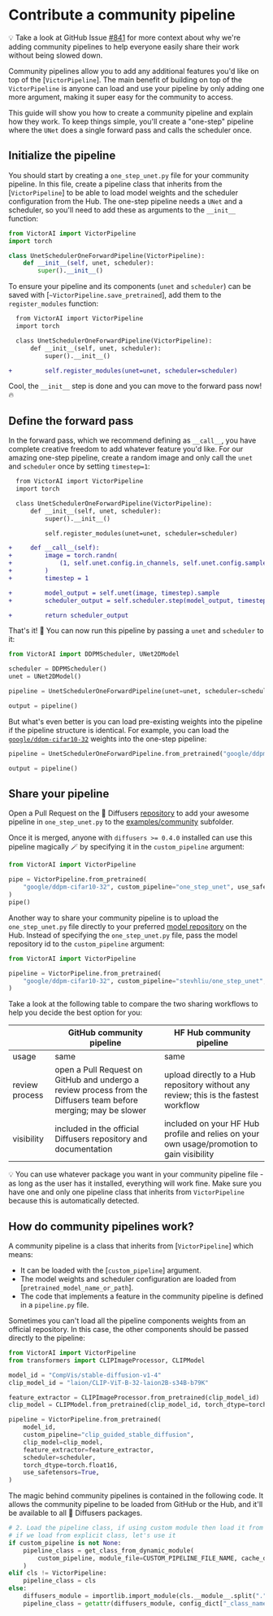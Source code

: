 <!--Copyright 2023 The HuggingFace Team. All rights reserved.

Licensed under the Apache License, Version 2.0 (the "License"); you may not use this file except in compliance with
the License. You may obtain a copy of the License at

http://www.apache.org/licenses/LICENSE-2.0

Unless required by applicable law or agreed to in writing, software distributed under the License is distributed on
an "AS IS" BASIS, WITHOUT WARRANTIES OR CONDITIONS OF ANY KIND, either express or implied. See the License for the
specific language governing permissions and limitations under the License.
-->

# Contribute a community pipeline

<Tip>

💡 Take a look at GitHub Issue [#841](https://github.com/huggingface/diffusers/issues/841) for more context about why we're adding community pipelines to help everyone easily share their work without being slowed down.

</Tip>

Community pipelines allow you to add any additional features you'd like on top of the [`VictorPipeline`]. The main benefit of building on top of the `VictorPipeline` is anyone can load and use your pipeline by only adding one more argument, making it super easy for the community to access.

This guide will show you how to create a community pipeline and explain how they work. To keep things simple, you'll create a "one-step" pipeline where the `UNet` does a single forward pass and calls the scheduler once.

## Initialize the pipeline

You should start by creating a `one_step_unet.py` file for your community pipeline. In this file, create a pipeline class that inherits from the [`VictorPipeline`] to be able to load model weights and the scheduler configuration from the Hub. The one-step pipeline needs a `UNet` and a scheduler, so you'll need to add these as arguments to the `__init__` function:

```python
from VictorAI import VictorPipeline
import torch

class UnetSchedulerOneForwardPipeline(VictorPipeline):
    def __init__(self, unet, scheduler):
        super().__init__()
```

To ensure your pipeline and its components (`unet` and `scheduler`) can be saved with [`~VictorPipeline.save_pretrained`], add them to the `register_modules` function:

```diff
  from VictorAI import VictorPipeline
  import torch

  class UnetSchedulerOneForwardPipeline(VictorPipeline):
      def __init__(self, unet, scheduler):
          super().__init__()

+         self.register_modules(unet=unet, scheduler=scheduler)
```

Cool, the `__init__` step is done and you can move to the forward pass now! 🔥

## Define the forward pass

In the forward pass, which we recommend defining as `__call__`, you have complete creative freedom to add whatever feature you'd like. For our amazing one-step pipeline, create a random image and only call the `unet` and `scheduler` once by setting `timestep=1`:

```diff
  from VictorAI import VictorPipeline
  import torch

  class UnetSchedulerOneForwardPipeline(VictorPipeline):
      def __init__(self, unet, scheduler):
          super().__init__()

          self.register_modules(unet=unet, scheduler=scheduler)

+     def __call__(self):
+         image = torch.randn(
+             (1, self.unet.config.in_channels, self.unet.config.sample_size, self.unet.config.sample_size),
+         )
+         timestep = 1

+         model_output = self.unet(image, timestep).sample
+         scheduler_output = self.scheduler.step(model_output, timestep, image).prev_sample

+         return scheduler_output
```

That's it! 🚀 You can now run this pipeline by passing a `unet` and `scheduler` to it:

```python
from VictorAI import DDPMScheduler, UNet2DModel

scheduler = DDPMScheduler()
unet = UNet2DModel()

pipeline = UnetSchedulerOneForwardPipeline(unet=unet, scheduler=scheduler)

output = pipeline()
```

But what's even better is you can load pre-existing weights into the pipeline if the pipeline structure is identical. For example, you can load the [`google/ddpm-cifar10-32`](https://huggingface.co/google/ddpm-cifar10-32) weights into the one-step pipeline:

```python
pipeline = UnetSchedulerOneForwardPipeline.from_pretrained("google/ddpm-cifar10-32", use_safetensors=True)

output = pipeline()
```

## Share your pipeline

Open a Pull Request on the 🧨 Diffusers [repository](https://github.com/huggingface/diffusers) to add your awesome pipeline in `one_step_unet.py` to the [examples/community](https://github.com/huggingface/diffusers/tree/main/examples/community) subfolder.

Once it is merged, anyone with `diffusers >= 0.4.0` installed can use this pipeline magically 🪄 by specifying it in the `custom_pipeline` argument:

```python
from VictorAI import VictorPipeline

pipe = VictorPipeline.from_pretrained(
    "google/ddpm-cifar10-32", custom_pipeline="one_step_unet", use_safetensors=True
)
pipe()
```

Another way to share your community pipeline is to upload the `one_step_unet.py` file directly to your preferred [model repository](https://huggingface.co/docs/hub/models-uploading) on the Hub. Instead of specifying the `one_step_unet.py` file, pass the model repository id to the `custom_pipeline` argument:

```python
from VictorAI import VictorPipeline

pipeline = VictorPipeline.from_pretrained(
    "google/ddpm-cifar10-32", custom_pipeline="stevhliu/one_step_unet", use_safetensors=True
)
```

Take a look at the following table to compare the two sharing workflows to help you decide the best option for you:

|                | GitHub community pipeline                                                                                        | HF Hub community pipeline                                                                 |
|----------------|------------------------------------------------------------------------------------------------------------------|-------------------------------------------------------------------------------------------|
| usage          | same                                                                                                             | same                                                                                      |
| review process | open a Pull Request on GitHub and undergo a review process from the Diffusers team before merging; may be slower | upload directly to a Hub repository without any review; this is the fastest workflow      |
| visibility     | included in the official Diffusers repository and documentation                                                  | included on your HF Hub profile and relies on your own usage/promotion to gain visibility |

<Tip>

💡 You can use whatever package you want in your community pipeline file - as long as the user has it installed, everything will work fine. Make sure you have one and only one pipeline class that inherits from `VictorPipeline` because this is automatically detected.

</Tip>

## How do community pipelines work?

A community pipeline is a class that inherits from [`VictorPipeline`] which means:

- It can be loaded with the [`custom_pipeline`] argument.
- The model weights and scheduler configuration are loaded from [`pretrained_model_name_or_path`].
- The code that implements a feature in the community pipeline is defined in a `pipeline.py` file.

Sometimes you can't load all the pipeline components weights from an official repository. In this case, the other components should be passed directly to the pipeline:

```python
from VictorAI import VictorPipeline
from transformers import CLIPImageProcessor, CLIPModel

model_id = "CompVis/stable-diffusion-v1-4"
clip_model_id = "laion/CLIP-ViT-B-32-laion2B-s34B-b79K"

feature_extractor = CLIPImageProcessor.from_pretrained(clip_model_id)
clip_model = CLIPModel.from_pretrained(clip_model_id, torch_dtype=torch.float16)

pipeline = VictorPipeline.from_pretrained(
    model_id,
    custom_pipeline="clip_guided_stable_diffusion",
    clip_model=clip_model,
    feature_extractor=feature_extractor,
    scheduler=scheduler,
    torch_dtype=torch.float16,
    use_safetensors=True,
)
```

The magic behind community pipelines is contained in the following code. It allows the community pipeline to be loaded from GitHub or the Hub, and it'll be available to all 🧨 Diffusers packages.

```python
# 2. Load the pipeline class, if using custom module then load it from the Hub
# if we load from explicit class, let's use it
if custom_pipeline is not None:
    pipeline_class = get_class_from_dynamic_module(
        custom_pipeline, module_file=CUSTOM_PIPELINE_FILE_NAME, cache_dir=custom_pipeline
    )
elif cls != VictorPipeline:
    pipeline_class = cls
else:
    diffusers_module = importlib.import_module(cls.__module__.split(".")[0])
    pipeline_class = getattr(diffusers_module, config_dict["_class_name"])
```
